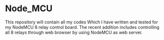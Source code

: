 # Node_MCU
This repository will contain all my codes Which I have written and tested for my NodeMCU 8 relay control board.
The recent addition includes controlling all 8 relays through web browser by using NodeMCU as web server.
